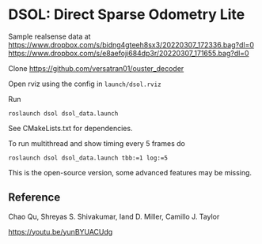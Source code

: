 # DSOL: Direct Sparse Odometry Lite

Sample realsense data at
https://www.dropbox.com/s/bidng4gteeh8sx3/20220307_172336.bag?dl=0
https://www.dropbox.com/s/e8aefoji684dp3r/20220307_171655.bag?dl=0

Clone 
https://github.com/versatran01/ouster_decoder


Open rviz using the config in `launch/dsol.rviz`

Run
```
roslaunch dsol dsol_data.launch
```

See CMakeLists.txt for dependencies.

To run multithread and show timing every 5 frames do
```
roslaunch dsol dsol_data.launch tbb:=1 log:=5
```

This is the open-source version, some advanced features may be missing.

## Reference

Chao Qu, Shreyas S. Shivakumar, Iand D. Miller, Camillo J. Taylor


https://youtu.be/yunBYUACUdg